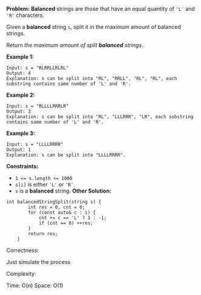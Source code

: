 **Problem:**
**Balanced** strings are those that have an equal quantity of `'L'` and `'R'` characters.

Given a **balanced** string `s`, split it in the maximum amount of balanced strings.

Return *the maximum amount of split **balanced** strings*.

 

**Example 1:**

```
Input: s = "RLRRLLRLRL"
Output: 4
Explanation: s can be split into "RL", "RRLL", "RL", "RL", each substring contains same number of 'L' and 'R'.
```

**Example 2:**

```
Input: s = "RLLLLRRRLR"
Output: 3
Explanation: s can be split into "RL", "LLLRRR", "LR", each substring contains same number of 'L' and 'R'.
```

**Example 3:**

```
Input: s = "LLLLRRRR"
Output: 1
Explanation: s can be split into "LLLLRRRR".
```

 

**Constraints:**

- `1 <= s.length <= 1000`
- `s[i]` is either `'L'` or `'R'`.
- `s` is a **balanced** string.
**Other Solution:**
```
int balancedStringSplit(string s) {
        int res = 0, cnt = 0;
        for (const auto& c : s) {
            cnt += c == 'L' ? 1 : -1;
            if (cnt == 0) ++res;
        }
        return res;        
    }
```
Correctness:

Just simulate the process

Complexity:

Time: O(n)
Space: O(1)